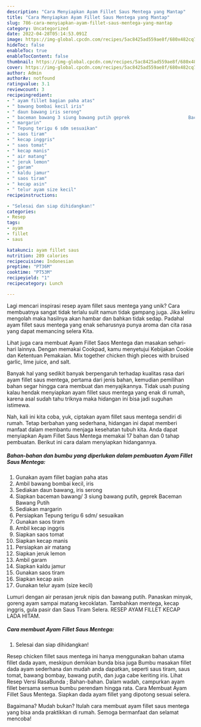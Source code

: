 ```yaml
---
description: "Cara Menyiapkan Ayam Fillet Saus Mentega yang Mantap"
title: "Cara Menyiapkan Ayam Fillet Saus Mentega yang Mantap"
slug: 786-cara-menyiapkan-ayam-fillet-saus-mentega-yang-mantap
category: Uncategorized
date: 2022-04-28T05:14:53.091Z
image: https://img-global.cpcdn.com/recipes/5ac8425ad559ae8f/680x482cq70/ayam-fillet-saus-mentega-foto-resep-utama.jpg
hideToc: false
enableToc: true
enableTocContent: false
thumbnail: https://img-global.cpcdn.com/recipes/5ac8425ad559ae8f/680x482cq70/ayam-fillet-saus-mentega-foto-resep-utama.jpg
cover: https://img-global.cpcdn.com/recipes/5ac8425ad559ae8f/680x482cq70/ayam-fillet-saus-mentega-foto-resep-utama.jpg
author: Admin
authorAv: notfound
ratingvalue: 3.1
reviewcount: 3
recipeingredient:
- " ayam fillet bagian paha atas"
- " bawang bombai kecil iris"
- " daun bawang iris serong"
- " baceman bawang 3 siung bawang putih geprek                      Baceman Bawang Putih"
- " margarin"
- " Tepung terigu 6 sdm sesuaikan"
- " saos tiram"
- " kecap inggris"
- " saos tomat"
- " kecap manis"
- " air matang"
- " jeruk lemon"
- " garam"
- " kaldu jamur"
- " saos tiram"
- " kecap asin"
- " telur ayam size kecil"
recipeinstructions:

- "Selesai dan siap dihidangkan!"
categories:
- Resep
tags:
- ayam
- fillet
- saus

katakunci: ayam fillet saus 
nutrition: 289 calories
recipecuisine: Indonesian
preptime: "PT36M"
cooktime: "PT53M"
recipeyield: "1"
recipecategory: Lunch

---
```





Lagi mencari inspirasi resep ayam fillet saus mentega yang unik? Cara membuatnya sangat tidak terlalu sulit namun tidak gampang juga. Jika keliru mengolah maka hasilnya akan hambar dan bahkan tidak sedap. Padahal ayam fillet saus mentega yang enak seharusnya punya aroma dan cita rasa yang dapat memancing selera Kita.





Lihat juga cara membuat Ayam Fillet Saos Mentega dan masakan sehari-hari lainnya. Dengan memakai Cookpad, kamu menyetujui Kebijakan Cookie dan Ketentuan Pemakaian. Mix together chicken thigh pieces with bruised garlic, lime juice, and salt.

Banyak hal yang sedikit banyak berpengaruh terhadap kualitas rasa dari ayam fillet saus mentega, pertama dari jenis bahan, kemudian pemilihan bahan segar hingga cara membuat dan menyajikannya. Tidak usah pusing kalau hendak menyiapkan ayam fillet saus mentega yang enak di rumah, karena asal sudah tahu triknya maka hidangan ini bisa jadi suguhan istimewa.






Nah, kali ini kita coba, yuk, ciptakan ayam fillet saus mentega sendiri di rumah. Tetap berbahan yang sederhana, hidangan ini dapat memberi manfaat dalam membantu menjaga kesehatan tubuh kita. Anda dapat menyiapkan Ayam Fillet Saus Mentega memakai 17 bahan dan 0 tahap pembuatan. Berikut ini cara dalam menyiapkan hidangannya.

<!--inarticleads1-->

##### Bahan-bahan dan bumbu yang diperlukan dalam pembuatan Ayam Fillet Saus Mentega:

1. Gunakan  ayam fillet bagian paha atas
1. Ambil  bawang bombai kecil, iris
1. Sediakan  daun bawang, iris serong
1. Siapkan  baceman bawang/ 3 siung bawang putih, geprek                      Baceman Bawang Putih
1. Sediakan  margarin
1. Persiapkan  Tepung terigu 6 sdm/ sesuaikan
1. Gunakan  saos tiram
1. Ambil  kecap inggris
1. Siapkan  saos tomat
1. Siapkan  kecap manis
1. Persiapkan  air matang
1. Siapkan  jeruk lemon
1. Ambil  garam
1. Siapkan  kaldu jamur
1. Gunakan  saos tiram
1. Siapkan  kecap asin
1. Gunakan  telur ayam (size kecil)


Lumuri dengan air perasan jeruk nipis dan bawang putih. Panaskan minyak, goreng ayam sampai matang kecoklatan. Tambahkan mentega, kecap inggris, gula pasir dan Saus Tiram Selera. RESEP AYAM FILLET KECAP LADA HITAM. 

<!--inarticleads2-->

##### Cara membuat Ayam Fillet Saus Mentega:


1. Selesai dan siap dihidangkan!

Resep chicken fillet saus mentega ini hanya menggunakan bahan utama fillet dada ayam, meskipun demikian bunda bisa juga Bumbu masakan fillet dada ayam sederhana dan mudah anda dapatkan, seperti saus tiram, saus tomat, bawang bombay, bawang putih, dan juga cabe keriting iris. Lihat Resep Versi RasaBunda ; Bahan-bahan. Dalam wadah, campurkan ayam fillet bersama semua bumbu perendam hingga rata. Cara Membuat Ayam Fillet Saus Mentega. Siapkan dada ayam fillet yang dipotong sesuai selera. 

Bagaimana? Mudah bukan? Itulah cara membuat ayam fillet saus mentega yang bisa anda praktikkan di rumah. Semoga bermanfaat dan selamat mencoba!
